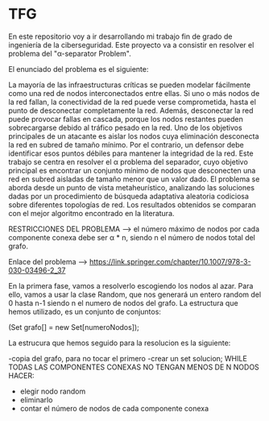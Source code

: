 # TFG

En este repositorio voy a ir desarrollando mi trabajo fin de grado de ingeniería de la ciberseguridad. Este proyecto va a consistir en resolver el problema del "α-separator Problem".

El enunciado del problema es el siguiente:

La mayoría de las infraestructuras críticas se pueden modelar fácilmente como una red de nodos interconectados entre ellas. Si uno o más nodos de la red fallan, la conectividad de la red puede verse comprometida, hasta el punto de desconectar completamente la red. Además, desconectar la red puede provocar fallas en cascada, porque los nodos restantes pueden sobrecargarse debido al tráfico pesado en la red. Uno de los objetivos principales de un atacante es aislar los nodos cuya eliminación desconecta la red en subred de tamaño mínimo. Por el contrario, un defensor debe identificar esos puntos débiles para mantener la integridad de la red. Este trabajo se centra en resolver el α problema del separador, cuyo objetivo principal es encontrar un conjunto mínimo de nodos que desconecten una red en subred aisladas de tamaño menor que un valor dado. El problema se aborda desde un punto de vista metaheurístico, analizando las soluciones dadas por un procedimiento de búsqueda adaptativa aleatoria codiciosa sobre diferentes topologías de red. Los resultados obtenidos se comparan con el mejor algoritmo encontrado en la literatura.

RESTRICCIONES DEL PROBLEMA --> el número máximo de nodos por cada componente conexa debe ser α * n, siendo n el número de nodos total del grafo.

Enlace del problema --> https://link.springer.com/chapter/10.1007/978-3-030-03496-2_37


En la primera fase, vamos a resolverlo escogiendo los nodos al azar. Para ello, vamos a usar la clase Random, que nos generará un entero random del 0 hasta n-1 siendo n el numero de nodos del grafo. La estructura que hemos utilizado, es un conjunto de conjuntos: 

(Set<Integer> grafo[] = new Set[numeroNodos]);

La estrucura que hemos seguido para la resolucion es la siguiente:

-copia del grafo, para no tocar el primero
-crear un set<Integer> solucion;
WHILE TODAS LAS COMPONENTES CONEXAS NO TENGAN MENOS DE N NODOS HACER:
- elegir nodo random
- eliminarlo
- contar el número de nodos de cada componente conexa
